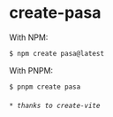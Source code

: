 # create-pasa

With NPM:

```bash
$ npm create pasa@latest
```

With PNPM:

```bash
$ pnpm create pasa
```

###### `* thanks to create-vite`
